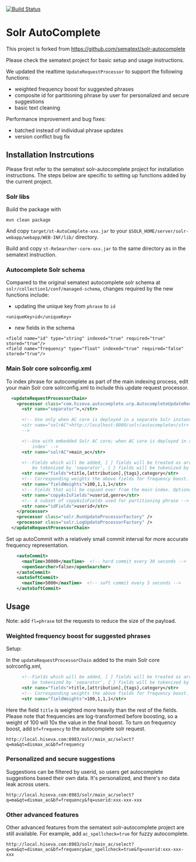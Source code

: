 [![Build Status](https://travis-ci.org/sematext/solr-autocomplete.svg?branch=master)](https://travis-ci.org/sematext/solr-autocomplete)

# Solr AutoComplete

This project is forked from https://github.com/sematext/solr-autocomplete

Please check the sematext project for basic setup and usage instructions.

We updated the realtime `UpdateRequestProcessor` to support the following functions:

* weighted frequency boost for suggested phrases
* composite id for partitioning phrase by user for personalized and secure suggestions
* basic text cleaning

Performance improvement and bug fixes:

* batched instead of individual phrase updates
* version conflict bug fix

## Installation Instrcutions

Please first refer to the sematext solr-autocomplete project for installation instructions. The steps below are specific to setting up functions added by the current project.


### Solr libs

Build the package with

```
mvn clean package
```

And copy `target/st-AutoComplete-xxx.jar` to your `$SOLR_HOME/server/solr-webapp/webapp/WEB-INF/lib/` directory.

Build and copy `st-ReSearcher-core-xxx.jar` to the same directory as in the sematext instruction.


### Autocomplete Solr schema

Compared to the original sematext autocomplete solr schema at `solr/collection1/conf/managed-schema`, changes required by the new functions include:

* updating the unique key from `phrase` to `id`

```
<uniqueKey>id</uniqueKey>
```

* new fields in the schema

```
<field name="id" type="string" indexed="true" required="true" stored="true"/>
<field name="frequency" type="float" indexed="true" required="false" stored="true"/>
```

### Main Solr core solrconfig.xml

To index phrase for autocomplete as part of the main indexing process, edit your main Solr core solrconfig.xml to include this update request processor.

```xml
  <updateRequestProcessorChain>
    <processor class="com.hiseva.autocomplete.urp.AutocompleteUpdateRequestProcessorFactory">
      <str name="separator">,</str>

      <!-- Use only when AC core is deployed in a separate Solr instance
      <str name="solrAC">http://localhost:8080/solr/autocomplete</str>
      -->

      <!--Use with embedded Solr AC core; when AC core is deployed in same Solr and 'main
          index' -->
      <str name="solrAC">main_ac</str>

      <!--Fields which will be added, [ ] fields will be treated as array fields which will
          be tokenized by 'separator', { } fields will be tokenized by white space -->
      <str name="fields">title,[attribution],{tags},category</str>
      <!-- Corresponding weights the above fields for frequency boost. Optional -->
      <str name="fieldWeights">100,1,1,1</str>
      <!-- Fields that will be copied over from the main index. Optional -->
      <str name="copyAsIsFields">userid,genre</str>
      <!-- A subset of copyAsIsFields used for partitioning phrase -->
      <str name="idFields">userid</str>
    </processor>
    <processor class="solr.RunUpdateProcessorFactory" />
    <processor class="solr.LogUpdateProcessorFactory" />
  </updateRequestProcessorChain>
```

Set up autoCommit with a relatively small commit interval for more accurate frequency representation.

```xml
    <autoCommit>
      <maxTime>30000</maxTime>  <!-- hard commit every 30 seconds -->
      <openSearcher>false</openSearcher>
    </autoCommit>
    <autoSoftCommit>
      <maxTime>5000</maxTime>  <!-- soft commit every 5 seconds -->
    </autoSoftCommit>
```


## Usage

Note: add `fl=phrase` tot the requests to reduce the size of the payload.

### Weighted frequency boost for suggested phrases

Setup:

In the `updateRequestProcessorChain` added to the main Solr core solrconfig.xml, 

```xml
      <!--Fields which will be added, [ ] fields will be treated as array fields which will
          be tokenized by 'separator', { } fields will be tokenized by white space -->
      <str name="fields">title,[attribution],{tags},category</str>
      <!-- Corresponding weights the above fields for frequency boost. Optional -->
      <str name="fieldWeights">100,1,1,1</str>
```
Here the field `title` is weighted more heavily than the rest of the fields. Please note that frequencies are log-transformed before boosting, so a weight of 100 will 10x the value in the final boost. To turn on frequency boost, add `bf=frequency` to the autocomplete solr request. 

```
http://local.hiseva.com:8983/solr/main_ac/select?q=ma&qt=dismax_ac&bf=frequency
```

### Personalized and secure suggestions

Suggestions can be filtered by userid, so users get autocomplete suggestions based their own data. It's personalized, and there's no data leak across users.

```
http://local.hiseva.com:8983/solr/main_ac/select?q=ma&qt=dismax_ac&bf=frequency&fq=userid:xxx-xxx-xxx
```

### Other advanced features

Other advanced features from the sematext solr-autocomplete project are still available. For example, add `ac_spellcheck=true` for fuzzy autocomplete.

```
http://local.hiseva.com:8983/solr/main_ac/select?q=ma&qt=dismax_ac&bf=frequency&ac_spellcheck=true&fq=userid:xxx-xxx-xxx
```

